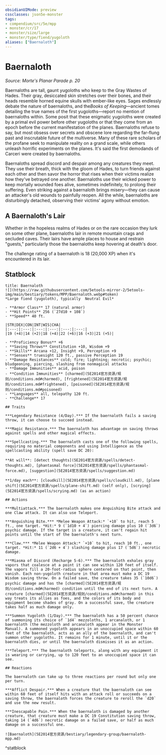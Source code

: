 ```yaml
---
obsidianUIMode: preview
cssclasses: json5e-monster
tags:
- compendium/src/5e/mpp
- monster/cr/17
- monster/size/large
- monster/type/fiend/yugoloth
aliases: ["Baernaloth"]
---
```

# Baernaloth
*Source: Morte's Planar Parade p. 20*  

Baernaloths are tall, gaunt yugoloths who keep to the Gray Wastes of Hades. Their gray, desiccated skin stretches over their bones, and their heads resemble horned equine skulls with ember-like eyes. Sages endlessly debate the nature of baernaloths, and the*Books of Keeping*—ancient tomes detailing the true names of the first yugoloths—report no mention of baernaloths within. Some posit that these enigmatic yugoloths were created by a primal evil power before other yugoloths or that they come from an epoch before the current manifestation of the planes. Baernaloths refuse to say, but most obsess over secrets and obscene lore regarding the far-flung past and inscrutable future of the multiverse. Many of these rare scholars of the profane seek to manipulate reality on a grand scale, while others unleash horrific experiments on the planes. It's said the first demodands of Carceri were created by baernaloths.

Baernaloths spread discord and despair among any creatures they meet. They use their breath, thick with the gloom of Hades, to turn friends against each other and then savor the horror that rises when their victims realize how they've betrayed one another. Baernaloths use their wicked power to keep mortally wounded foes alive, sometimes indefinitely, to prolong their suffering. Even striking against a baernaloth brings misery—they can cause an attacker's old wounds to painfully reopen. All the while, baernaloths are disturbingly detached, observing their victims' agony without emotion.

## A Baernaloth's Lair

Whether in the hopeless realms of Hades or on the rare occasion they lurk on some other plane, baernaloths lair in remote mountain crags and secluded caves. Their lairs have ample places to house and restrain "guests," particularly those the baernaloths keep hovering at death's door.

The challenge rating of a baernaloth is 18 (20,000 XP) when it's encountered in its lair.

## Statblock

```ad-statblock
title: Baernaloth
![](https://raw.githubusercontent.com/5etools-mirror-2/5etools-img/main/bestiary/tokens/MPP/Baernaloth.webp#token)
*Large fiend (yugoloth), typically  Neutral Evil*

- **Armor Class** 17 (natural armor)
- **Hit Points** 256 (`27d10 + 108`)
- **Speed** 40 ft.

|STR|DEX|CON|INT|WIS|CHA|
|:---:|:---:|:---:|:---:|:---:|:---:|
|19 (+4)|14 (+2)|18 (+4)|22 (+6)|16 (+3)|21 (+5)|

- **Proficiency Bonus** +6
- **Saving Throws** Constitution +10, Wisdom +9
- **Skills** Arcana +12, Insight +9, Perception +9
- **Senses** truesight 120 ft., passive Perception 19
- **Damage Resistances** cold; fire; lightning; necrotic; psychic; bludgeoning, piercing, slashing from nonmagical attacks
- **Damage Immunities** acid, poison
- **Condition Immunities** [charmed](5E2014官方资源/规则/conditions.md#charmed), [frightened](5E2014官方资源/规则/conditions.md#frightened), [poisoned](5E2014官方资源/规则/conditions.md#poisoned)
- **Languages** all, telepathy 120 ft.
- **Challenge** 17

## Traits

***Legendary Resistance (4/Day).*** If the baernaloth fails a saving throw, it can choose to succeed instead.

***Magic Resistance.*** The baernaloth has advantage on saving throws against spells and other magical effects.

***Spellcasting.*** The baernaloth casts one of the following spells, requiring no material components and using Intelligence as the spellcasting ability (spell save DC 20):

**At will**: [detect thoughts](5E2014官方资源/spells/detect-thoughts.md), [phantasmal force](5E2014官方资源/spells/phantasmal-force.md), [suggestion](5E2014官方资源/spells/suggestion.md)

**1/day each**: [cloudkill](5E2014官方资源/spells/cloudkill.md), [plane shift](5E2014官方资源/spells/plane-shift.md) (self only), [scrying](5E2014官方资源/spells/scrying.md) (as an action)

## Actions

***Multiattack.*** The baernaloth makes one Anguishing Bite attack and one Claw attack. It can also use Teleport.

***Anguishing Bite.*** *Melee Weapon Attack:* `+10` to hit, reach 5 ft., one target. *Hit:* 9 (`1d10 + 4`) piercing damage plus 10 (`3d6`) psychic damage. If the target is a creature, it can't regain hit points until the start of the baernaloth's next turn.

***Claw.*** *Melee Weapon Attack:* `+10` to hit, reach 10 ft., one target. *Hit:* 11 (`2d6 + 4`) slashing damage plus 17 (`5d6`) necrotic damage.

***Miasma of Discord (Recharge 5-6).*** The baernaloth exhales gray vapors that coalesce at a point it can see within 120 feet of itself. The vapors fill a 20-foot-radius sphere centered on that point, then vanish. Each non-yugoloth creature in that area must make a DC 19 Wisdom saving throw. On a failed save, the creature takes 35 (`10d6`) psychic damage and has the [charmed](5E2014官方资源/规则/conditions.md#charmed) condition until the end of its next turn. A creature [charmed](5E2014官方资源/规则/conditions.md#charmed) in this way treats its allies as foes, and the colors of its body and equipment become shades of gray. On a successful save, the creature takes half as much damage only.

***Summon Yugoloth (1/Day).*** The baernaloth has a 50 percent chance of summoning its choice of `1d4` mezzoloths, 1 arcanaloth, or 1 baernaloth (the mezzoloth and arcanaloth appear in the Monster Manual). A summoned yugoloth appears in an unoccupied space within 60 feet of the baernaloth, acts as an ally of the baernaloth, and can't summon other yugoloths. It remains for 1 minute, until it or the baernaloth dies, or until the baernaloth dismisses it as an action.

***Teleport.*** The baernaloth teleports, along with any equipment it is wearing or carrying, up to 120 feet to an unoccupied space it can see.

## Reactions

The baernaloth can take up to three reactions per round but only one per turn.

***Afflict Despair.*** When a creature that the baernaloth can see within 60 feet of itself hits with an attack roll or succeeds on a saving throw, the baernaloth forces the creature to reroll the `d20` and use the new result.

***Inescapable Pain.*** When the baernaloth is damaged by another creature, that creature must make a DC 19 Constitution saving throw, taking 14 (`4d6`) necrotic damage on a failed save, or half as much damage on a successful one.

![Baernaloth](5E2014官方资源/bestiary/legendary-group/baernaloth-mpp.md)
```
^statblock